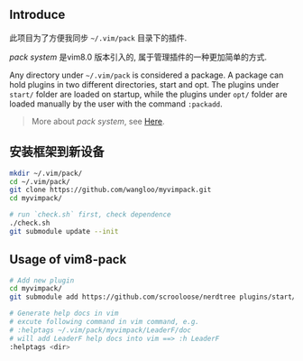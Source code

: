 ## Introduce

此项目为了方便我同步 `~/.vim/pack` 目录下的插件. 

*pack system* 是vim8.0 版本引入的, 属于管理插件的一种更加简单的方式.

Any directory under `~/.vim/pack` is considered a package. A package can hold
plugins in two different directories, start and opt. The plugins under `start/`
folder are loaded on startup, while the plugins under `opt/` folder are loaded 
manually by the user with the command `:packadd`.

> More about *pack system*, see [Here](https://medium.com/@paulodiovani/installing-vim-8-plugins-with-the-native-pack-system-39b71c351fea).


## 安装框架到新设备

```sh
mkdir ~/.vim/pack/
cd ~/.vim/pack/
git clone https://github.com/wangloo/myvimpack.git
cd myvimpack/

# run `check.sh` first, check dependence
./check.sh
git submodule update --init
```

## Usage of vim8-pack

```sh
# Add new plugin
cd myvimpack/
git submodule add https://github.com/scrooloose/nerdtree plugins/start/nerdtree

# Generate help docs in vim
# excute following command in vim command, e.g.
# :helptags ~/.vim/pack/myvimpack/LeaderF/doc
# will add LeaderF help docs into vim ==> :h LeaderF
:helptags <dir> 
```
